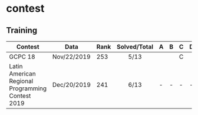 # contest

## Training
| Contest | Data | Rank | Solved/Total |A|B|C|D|E|F|G|H|I|J|K|L|M|
|-|-|-|:-:|-|-|-|-|-|-|-|-|-|-|-|-|-|
| GCPC 18 | Nov/22/2019 | 253 | 5/13 |||C||E|F|||I||||(M)|
| Latin American Regional Programming Contest 2019 | Dec/20/2019 | 241 | 6/13 |-|-|-|-|-|-|-|-|-|-|-|-|-|
